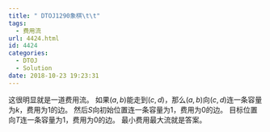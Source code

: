 ```yaml
---
title: " DTOJ1290象棋\t\t"
tags:
  - 费用流
url: 4424.html
id: 4424
categories:
  - DTOJ
  - Solution
date: 2018-10-23 19:23:31
---
```


这很明显就是一道费用流。 如果$(a,b)$能走到$(c,d)$，那么$(a,b)$向$(c,d)$连一条容量为$k$，费用为$1$的边。 然后$S$向初始位置连一条容量为$1$，费用为$0$的边。 目标位置向$T$连一条容量为$1$，费用为$0$的边。 最小费用最大流就是答案。